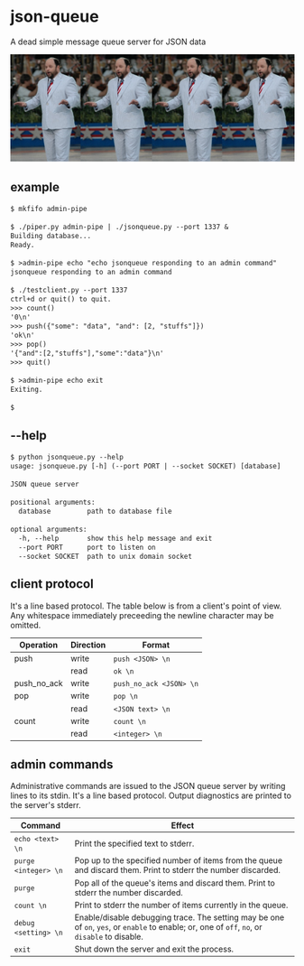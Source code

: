 # json-queue
A dead simple message queue server for JSON data

![a Jason queue](banner.jpg)

## example

    $ mkfifo admin-pipe

    $ ./piper.py admin-pipe | ./jsonqueue.py --port 1337 &
    Building database...
    Ready.

    $ >admin-pipe echo "echo jsonqueue responding to an admin command"
    jsonqueue responding to an admin command

    $ ./testclient.py --port 1337
    ctrl+d or quit() to quit.
    >>> count()
    '0\n'
    >>> push({"some": "data", "and": [2, "stuffs"]})
    'ok\n'
    >>> pop()
    '{"and":[2,"stuffs"],"some":"data"}\n'
    >>> quit()

    $ >admin-pipe echo exit 
    Exiting.

    $

## --help

    $ python jsonqueue.py --help
    usage: jsonqueue.py [-h] (--port PORT | --socket SOCKET) [database]

    JSON queue server

    positional arguments:
      database         path to database file

    optional arguments:
      -h, --help       show this help message and exit
      --port PORT      port to listen on
      --socket SOCKET  path to unix domain socket

## client protocol

It's a line based protocol. The table below is from a client's point of view.
Any whitespace immediately preceeding the newline character may be omitted.

| Operation       | Direction | Format                  |
| ---------       | --------- | ------                  |
| push            | write     | `push <JSON> \n`        |
|                 | read      | `ok \n`                 |
| push_no_ack     | write     | `push_no_ack <JSON> \n` |
| pop             | write     | `pop \n`                |
|                 | read      | `<JSON text> \n`        |
| count           | write     | `count \n`              |
|                 | read      | `<integer> \n`          |


## admin commands

Administrative commands are issued to the JSON queue server by writing lines
to its stdin. It's a line based protocol. Output diagnostics are printed to
the server's stderr.

| Command                              | Effect
| -------                              | ------
| `echo <text> \n`            | Print the specified text to stderr.
| `purge <integer> \n` | Pop up to the specified number of items from the queue and discard them. Print to stderr the number discarded. |
| `purge`                              | Pop all of the queue's items and discard them. Print to stderr the number discarded. |
| `count \n` | Print to stderr the number of items currently in the queue. |
| `debug <setting> \n` | Enable/disable debugging trace. The setting may be one of `on`, `yes`, or `enable` to enable; or, one of `off`, `no`, or `disable` to disable. |
| `exit`                               | Shut down the server and exit the process. |

